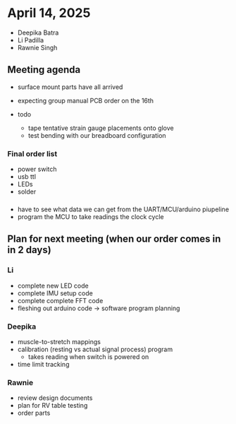 # April 14, 2025
- Deepika Batra
- Li Padilla
- Rawnie Singh

## Meeting agenda
- surface mount parts have all arrived
- expecting group manual PCB order on the 16th

- todo
    - tape tentative strain gauge placements onto glove
    - test bending with our breadboard configuration

### Final order list
- power switch
- usb ttl
- LEDs 
- solder 

### 
- have to see what data we can get from the UART/MCU/arduino piupeline
- program the MCU to take readings the clock cycle

## Plan for next meeting (when our order comes in in 2 days)
### Li
- complete new LED code
- complete IMU setup code
- complete complete FFT code
- fleshing out arduino code -> software program planning

### Deepika
- muscle-to-stretch mappings
- calibration (resting vs actual signal process) program
    - takes reading when switch is powered on
- time limit tracking

### Rawnie
- review design documents
- plan for RV table testing
- order parts